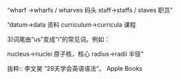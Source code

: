 “wharf →wharfs / wharves 码头 staff→staffs / staves 职员”

“datum→data 资料 curriculum→curricula 课程

3)词尾由“us”变成“i”的常见词。例如：

nucleus→nuclei 原子核，核心 radius→radii 半径”

抜粋:: 李文昊  “28天学会英语语法”。 Apple Books  
